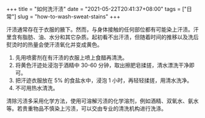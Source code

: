 +++
title = "如何洗汗渍"
date = "2021-05-22T20:41:37+08:00"
tags = ["日常"]
slug = "how-to-wash-sweat-stains"
+++

汗渍通常存在于衣服的腋下。然而，与身体接触的任何部位都有可能染上汗渍。汗里含有脂肪、油、水分和其它杂质。起初看不出汗渍，但随着时间的推移以及洗后熨烫时的热量会使汗渍氧化并变成黄色。

1. 先用喷雾剂在有汗渍的衣服上喷上食醋再清洗。
2. 将黄色汗迹处浸泡于酒精中 30-60 分钟，取出擦肥皂揉搓，清水漂洗干净即可。
3. 把汗迹衣服放在 5% 的食盐水中，浸泡 1 小时，再轻轻揉搓，用清水洗净。
4. 不可用热水清洗。

清除污渍多采用化学方法，使用可溶解污渍的化学溶剂，例如酒精、双氧水、氨水等。若贵重物品不慎染上污渍，可以交由专业的清洗机构进行洗涤。
